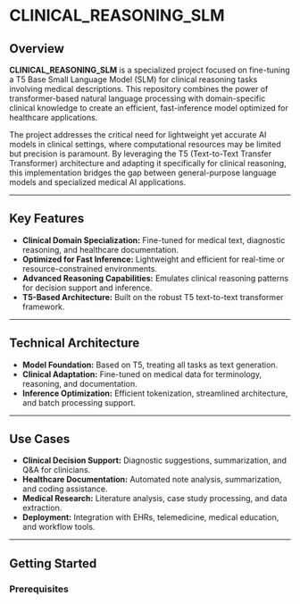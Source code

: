 # CLINICAL_REASONING_SLM

## Overview

**CLINICAL_REASONING_SLM** is a specialized project focused on fine-tuning a T5 Base Small Language Model (SLM) for clinical reasoning tasks involving medical descriptions. This repository combines the power of transformer-based natural language processing with domain-specific clinical knowledge to create an efficient, fast-inference model optimized for healthcare applications.

The project addresses the critical need for lightweight yet accurate AI models in clinical settings, where computational resources may be limited but precision is paramount. By leveraging the T5 (Text-to-Text Transfer Transformer) architecture and adapting it specifically for clinical reasoning, this implementation bridges the gap between general-purpose language models and specialized medical AI applications.

---

## Key Features

- **Clinical Domain Specialization:** Fine-tuned for medical text, diagnostic reasoning, and healthcare documentation.
- **Optimized for Fast Inference:** Lightweight and efficient for real-time or resource-constrained environments.
- **Advanced Reasoning Capabilities:** Emulates clinical reasoning patterns for decision support and inference.
- **T5-Based Architecture:** Built on the robust T5 text-to-text transformer framework.

---

## Technical Architecture

- **Model Foundation:** Based on T5, treating all tasks as text generation.
- **Clinical Adaptation:** Fine-tuned on medical data for terminology, reasoning, and documentation.
- **Inference Optimization:** Efficient tokenization, streamlined architecture, and batch processing support.

---

## Use Cases

- **Clinical Decision Support:** Diagnostic suggestions, summarization, and Q&A for clinicians.
- **Healthcare Documentation:** Automated note analysis, summarization, and coding assistance.
- **Medical Research:** Literature analysis, case study processing, and data extraction.
- **Deployment:** Integration with EHRs, telemedicine, medical education, and workflow tools.

---

## Getting Started

### Prerequisites

